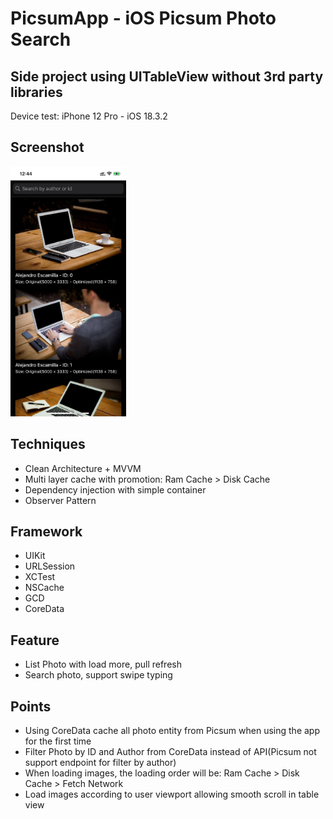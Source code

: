 # PicsumApp - iOS Picsum Photo Search

## Side project using UITableView without 3rd party libraries
Device test: iPhone 12 Pro - iOS 18.3.2

## Screenshot
<img src="./assets/app_screenshot.PNG" alt="preview" height="400"/>

## Techniques
- Clean Architecture + MVVM
- Multi layer cache with promotion: Ram Cache > Disk Cache
- Dependency injection with simple container
- Observer Pattern

## Framework
- UIKit
- URLSession
- XCTest
- NSCache
- GCD
- CoreData

## Feature
- List Photo with load more, pull refresh
- Search photo, support swipe typing

## Points
- Using CoreData cache all photo entity from Picsum when using the app for the first time
- Filter Photo by ID and Author from CoreData instead of API(Picsum not support endpoint for filter by author)
- When loading images, the loading order will be: Ram Cache > Disk Cache > Fetch Network
- Load images according to user viewport allowing smooth scroll in table view